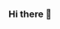 ### Hi there 👋

<!--
**AnmolGoklani/AnmolGoklani** is a ✨ _special_ ✨ repository because its `README.md` (this file) appears on your GitHub profile.

Here are some ideas to get you started:

- 🔭 I’m currently working on a simple game in javascript
- 🌱 I’m currently learning javascript, DBMS, Flutter.
- 📫 How to reach me: anmol_g@cs.iitr.ac.in
- 😄 Pronouns: she/her
